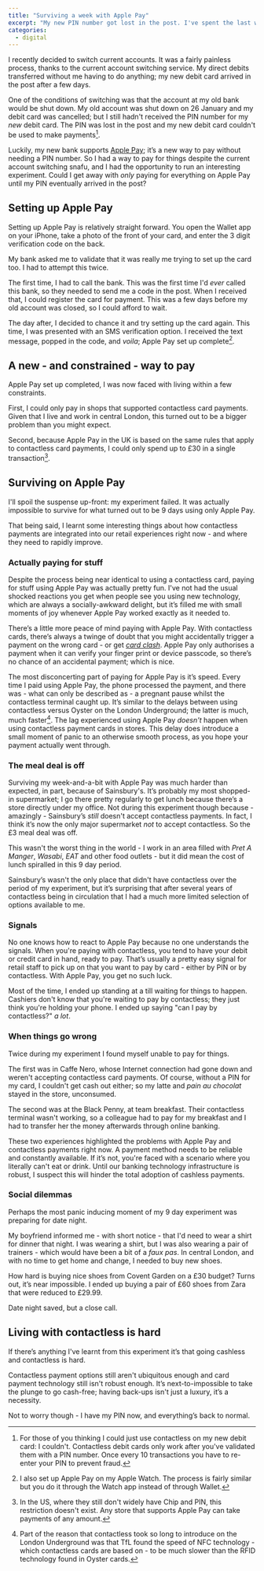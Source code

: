 ```yaml
---
title: "Surviving a week with Apple Pay"
excerpt: "My new PIN number got lost in the post. I've spent the last week with nothing but Apple Pay."
categories:
  - digital
---
```


I recently decided to switch current accounts. It was a fairly painless process, thanks to the current account switching service. My direct debits transferred without me having to do anything; my new debit card arrived in the post after a few days.

One of the conditions of switching was that the account at my old bank would be shut down. My old account was shut down on 26 January and my debit card was cancelled; but I still hadn't received the PIN number for my *new* debit card. The PIN was lost  in the post and my new debit card couldn't be used to make payments[^1].

[^1]: For those of you thinking I could just use contactless on my new debit card: I couldn't. Contactless debit cards only work after you've validated them with a PIN number. Once every 10 transactions you have to re-enter your PIN to prevent fraud.

Luckily, my new bank supports [Apple Pay](http://www.apple.com/uk/apple-pay/); it’s a new way to pay without needing a PIN number. So I had a way to pay for things despite the current account switching snafu, and I had the opportunity to run an interesting experiment. Could I get away with *only* paying for everything on Apple Pay until my PIN eventually arrived in the post?

## Setting up Apple Pay

Setting up Apple Pay is relatively straight forward. You open the Wallet app on your iPhone, take a photo of the front of your card, and enter the 3 digit verification code on the back.

My bank asked me to validate that it was really me trying to set up the card too. I had to attempt this twice. 

The first time, I had to call the bank. This was the first time I'd *ever* called this bank, so they needed to send me a code in the post. When I received that, I could register the card for payment. This was a few days before my old account was closed, so I could afford to wait.

The day after, I decided to chance it and try setting up the card again. This time, I was presented with an SMS verification option. I received the text message, popped in the code, and *voila*; Apple Pay set up complete[^2].

[^2]: I also set up Apple Pay on my Apple Watch. The process is fairly similar but you do it through the Watch app instead of through Wallet.

## A new - and constrained - way to pay

Apple Pay set up completed, I was now faced with living within a few constraints. 

First, I could only pay in shops that supported contactless card payments. Given that I live and work in central London, this turned out to be a bigger problem than you might expect.

Second, because Apple Pay in the UK is based on the same rules that apply to contactless card payments, I could only spend up to £30 in a single transaction[^3].

[^3]: In the US, where they still don't widely have Chip and PIN, this restriction doesn't exist. Any store that supports Apple Pay can take payments of any amount.

## Surviving on Apple Pay

I'll spoil the suspense up-front: my experiment failed. It was actually impossible to survive for what turned out to be 9 days using only Apple Pay. 

That being said, I learnt some interesting things about how contactless payments are integrated into our retail experiences right now - and where they need to rapidly improve.

### Actually paying for stuff

Despite the process being near identical to using a contactless card, paying for stuff using Apple Pay was actually pretty fun. I've not had the usual shocked reactions you get when people see you using new technology, which are always a socially-awkward delight, but it’s filled me with small moments of joy whenever Apple Pay worked exactly as it needed to. 

There’s a little more peace of mind paying with Apple Pay. With contactless cards, there’s always a twinge of doubt that you might accidentally trigger a payment on the wrong card - or get [*card clash*](/2014/08/24/card-clash-is-a-catastrophuck/). Apple Pay only authorises a payment when it can verify your finger print or device passcode, so there’s no chance of an accidental payment; which is nice.

The most disconcerting part of paying for Apple Pay is it’s speed. Every time I paid using Apple Pay, the phone processed the payment, and there was - what can only be described as - a pregnant pause whilst the contactless terminal caught up. It’s similar to the delays between using contactless versus Oyster on the London Underground; the latter is much, much faster[^4]. The lag experienced using Apple Pay *doesn't* happen when using contactless payment cards in stores. This delay does introduce a small moment of panic to an otherwise smooth process, as you hope your payment actually went through.

[^4]: Part of the reason that contactless took so long to introduce on the London Underground was that TfL found the speed of NFC technology - which contactless cards are based on - to be much slower than the RFID technology found in Oyster cards.

### The meal deal is off

Surviving my week-and-a-bit with Apple Pay was much harder than expected, in part, because of Sainsbury's. It’s probably my most shopped-in supermarket; I go there pretty regularly to get lunch because there’s a store directly under my office. Not during this experiment though because - amazingly - Sainsbury’s *still* doesn't accept contactless payments. In fact, I think it’s now the only major supermarket *not* to accept contactless. So the £3 meal deal was off.

This wasn't the worst thing in the world - I work in an area filled with *Pret A Manger*, *Wasabi*, *EAT* and other food outlets - but it did mean the cost of lunch spiralled in this 9 day period.

Sainsbury’s wasn't the only place that didn't have contactless over the period of my experiment, but it’s surprising that after several years of contactless being in circulation that I had a much more limited selection of options available to me.

### Signals

No one knows how to react to Apple Pay because no one understands the signals. When you're paying with contactless, you tend to have your debit or credit card in hand, ready to pay. That’s usually a pretty easy signal for retail staff to pick up on that you want to pay by card - either by PIN or by contactless. With Apple Pay, you get no such luck.

Most of the time, I ended up standing at a till waiting for things to happen. Cashiers don't know that you're waiting to pay by contactless; they just think you're holding your phone. I ended up saying "can I pay by contactless?" *a lot*.

### When things go wrong

Twice during my experiment I found myself unable to pay for things. 

The first was in Caffe Nero, whose Internet connection had gone down and weren't accepting contactless card payments. Of course, without a PIN for my card, I couldn't get cash out either; so my latte and *pain au chocolat* stayed in the store, unconsumed.

The second was at the Black Penny, at team breakfast. Their contactless terminal wasn't working, so a colleague had to pay for my breakfast and I had to transfer her the money afterwards through online banking.

These two experiences highlighted the problems with Apple Pay and contactless payments right now. A payment method needs to be reliable and constantly available. If it’s not, you're faced with a scenario where you literally can't eat or drink. Until our banking technology infrastructure is robust, I suspect this will hinder the total adoption of cashless payments.

### Social dilemmas

Perhaps the most panic inducing moment of my 9 day experiment was preparing for date night. 

My boyfriend informed me - with short notice - that I'd need to wear a shirt for dinner that night. I was wearing a shirt, but I was also wearing a pair of trainers - which would have been a bit of a *faux pas*. In central London, and with no time to get home and change, I needed to buy new shoes. 

How hard is buying nice shoes from Covent Garden on a £30 budget? Turns out, it’s near impossible. I ended up buying a pair of £60 shoes from Zara that were reduced to £29.99. 

Date night saved, but a close call.

## Living with contactless is hard

If there’s anything I've learnt from this experiment it’s that going cashless and contactless is hard. 

Contactless payment options still aren't ubiquitous enough and card payment technology still isn't robust enough. It’s next-to-impossible to take the plunge to go cash-free; having back-ups isn't just a luxury, it’s a necessity.

Not to worry though - I have my PIN now, and everything’s back to normal.